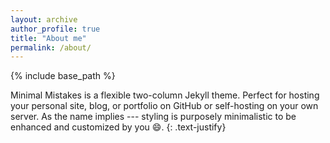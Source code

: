 ```yaml
---
layout: archive
author_profile: true
title: "About me"
permalink: /about/
---
```

{% include base_path %}

Minimal Mistakes is a flexible two-column Jekyll theme. Perfect for hosting your personal site, blog, or portfolio on GitHub or self-hosting on your own server. As the name implies --- styling is purposely minimalistic to be enhanced and customized by you :smile:.
{: .text-justify}
